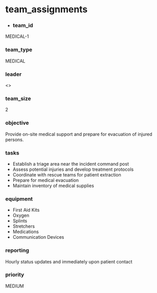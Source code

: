 # team_assignments
- ### team_id
MEDICAL-1
### team_type
MEDICAL
### leader
<>
### team_size
2
### objective
Provide on-site medical support and prepare for evacuation of injured persons.
### tasks
- Establish a triage area near the incident command post
- Assess potential injuries and develop treatment protocols
- Coordinate with rescue teams for patient extraction
- Prepare for medical evacuation
- Maintain inventory of medical supplies
### equipment
- First Aid Kits
- Oxygen
- Splints
- Stretchers
- Medications
- Communication Devices
### reporting
Hourly status updates and immediately upon patient contact
### priority
MEDIUM

